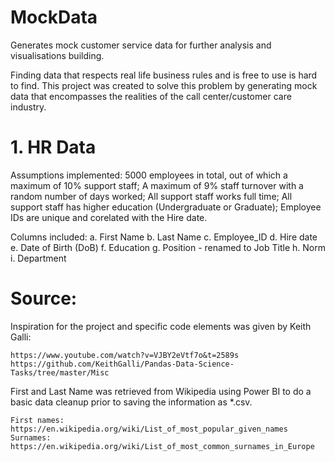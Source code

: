 # MockData
Generates mock customer service data for further analysis and visualisations building.

Finding data that respects real life business rules and is free to use is hard to find. 
This project was created to solve this problem by generating mock data that encompasses the realities of the call center/customer care industry.

# 1. HR Data

Assumptions implemented:
  5000 employees in total, out of which a maximum of 10% support staff;
  A maximum of 9% staff turnover with a random number of days worked;
  All support staff works full time;
  All support staff has higher education (Undergraduate or Graduate);
  Employee IDs are unique and corelated with the Hire date.
  
Columns included:
  	a. First Name
		b. Last Name
		c. Employee_ID
		d. Hire date
		e. Date of Birth (DoB)
		f. Education
		g. Position - renamed to Job Title
		h. Norm
    i. Department
 
# Source:
  
  Inspiration for the project and specific code elements was given by Keith Galli:
  
    https://www.youtube.com/watch?v=VJBY2eVtf7o&t=2589s
    https://github.com/KeithGalli/Pandas-Data-Science-Tasks/tree/master/Misc
    
  First and Last Name was retrieved from Wikipedia using Power BI to do a basic data cleanup prior to saving the information as *.csv. 
  
    First names: https://en.wikipedia.org/wiki/List_of_most_popular_given_names
    Surnames: https://en.wikipedia.org/wiki/List_of_most_common_surnames_in_Europe
   
